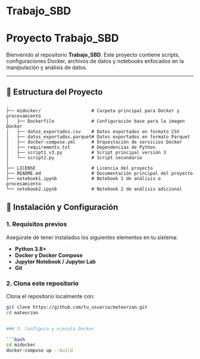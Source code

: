 # Trabajo_SBD
# Proyecto Trabajo_SBD

Bienvenido al repositorio **Trabajo_SBD**. Este proyecto contiene scripts, configuraciones Docker, archivos de datos y notebooks enfocados en la manipulación y análisis de datos.

---

## 📁 Estructura del Proyecto

```plaintext
.
├── midocker/                   # Carpeta principal para Docker y procesamiento
│   ├── Dockerfile              # Configuración base para la imagen Docker
│   ├── datos_exportados.csv    # Datos exportados en formato CSV
│   ├── datos_exportados.parquet# Datos exportados en formato Parquet
│   ├── docker-compose.yml      # Orquestación de servicios Docker
│   ├── requirements.txt        # Dependencias de Python
│   ├── script1_v3.py           # Script principal versión 3
│   └── script2.py              # Script secundario
│
├── LICENSE                     # Licencia del proyecto
├── README.md                   # Documentación principal del proyecto
├── notebook1.ipynb             # Notebook 1 de análisis o procesamiento
└── notebook2.ipynb             # Notebook 2 de análisis adicional
```

## 🚀 Instalación y Configuración

### 1. Requisitos previos

Asegúrate de tener instalados los siguientes elementos en tu sistema:

- **Python 3.8+**
- **Docker y Docker Compose**
- **Jupyter Notebook / Jupyter Lab**
- **Git**

### 2. Clona este repositorio

Clona el repositorio localmente con:

```bash
git clone https://github.com/tu_usuario/mateorzan.git
cd mateorzan


### 3. Configura y ejecuta Docker

```bash
cd midocker
docker-compose up --build


